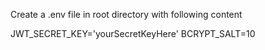 Create a .env file in root directory with following content

JWT_SECRET_KEY='yourSecretKeyHere'
BCRYPT_SALT=10